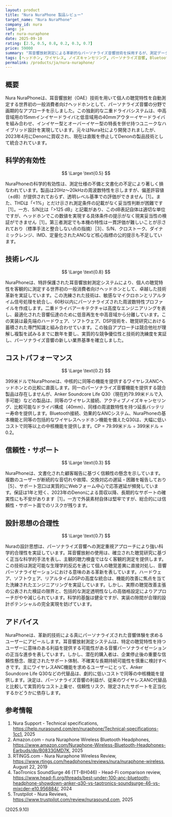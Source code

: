 ```yaml
---
layout: product
title: "Nura NuraPhone 製品レビュー"
target_name: "Nura NuraPhone"
company_id: nura
lang: ja
ref: nura-nuraphone
date: 2025-09-10
rating: [2.5, 0.5, 0.8, 0.2, 0.3, 0.7]
price: 59000
summary: "耳音響放射測定による革新的なパーソナライズ音響技術を採用するが、測定データの透明性不足と信頼性への懸念あり"
tags: [ヘッドホン, ワイヤレス, ノイズキャンセリング, パーソナライズ音響, Bluetooth]
permalink: /products/ja/nura-nuraphone/
---
```


## 概要

Nura NuraPhoneは、耳音響放射（OAE）技術を用いて個人の聴覚特性を自動測定する世界初の一般消費者向けヘッドホンとして、パーソナライズ音響の分野で画期的なアプローチを示しました。この独創的な二重ドライバシステムは、中高音域用の15mmインイヤードライバと低音域用の40mmアウターイヤードライバを組み合わせ、インイヤー型とオーバーイヤー型の特長を併せ持つユニークなハイブリッド設計を実現しています。元々はNura社により開発されましたが、2023年4月にDenonに買収され、現在は直販を停止してDenonの製品技術として統合されています。

## 科学的有効性

$$ \Large \text{0.5} $$

NuraPhoneの科学的有効性は、測定仕様の不備と文書化の不足により著しく損なわれています。製品は20Hz〜20kHzの周波数特性を示しますが、偏差許容値（±dB）が提供されておらず、透明レベル基準での評価ができません［1］。また、THDは「<1%」とだけ示され測定条件の記載がなく妥当性判断が困難です［1］。一方、S/N比は「>125 dB」と記載があり、このdB表記自体は適切な単位ですが、ヘッドホンでこの数値を実現する具体条件の提示がなく現実妥当性の検証ができません［1］。第三者測定でも本機の特性は一貫評価が難しいことが示されており（標準手法と整合しない点の指摘）［3］、S/N、クロストーク、ダイナミックレンジ、IMD、定量化されたANCなど核心指標の公的提示も不足しています。

## 技術レベル

$$ \Large \text{0.8} $$

NuraPhoneは、特許保護された耳音響放射測定システムにより、個人の聴覚特性を客観的に測定する世界初の一般消費者向けヘッドホンとして、卓越した技術革新を実証しています。この洗練された技術は、敏感なマイクロホンとリアルタイム信号処理を統合し、60秒以内にパーソナライズされた周波数特性プロファイルを作成します。二重ドライバアーキテクチャは高度なエンジニアリングを表し、最適化された音響伝達のために低音再生を中高音域から分離しています。この実装は最先端のハードウェア、ソフトウェア、DSP技術を、聴覚研究における蓄積された専門知識と組み合わせています。この独自アプローチは競合他社が理解し複製を試みるまでに数年を要し、実質的な競争優位性と技術的洗練度を実証し、パーソナライズ音響の新しい業界基準を確立しました。

## コストパフォーマンス

$$ \Large \text{0.2} $$

399米ドルでNuraPhoneは、中核的に同等の機能を提供するワイヤレスANCヘッドホンとの比較に直面します。同一のパーソナライズ音響機能を提供する競合製品は存在しませんが、Anker Soundcore Life Q30（現在約79.99米ドルで入手可能）などの製品は、同等のワイヤレス接続、アクティブノイズキャンセリング、比較可能なドライバ構成（40mm）、同様の周波数特性を持つ延長バッテリー寿命を提供します。Bluetooth接続、効果的なANCシステム、NuraPhoneの基本機能と同等の包括的なワイヤレスヘッドホン機能を備えたQ30は、大幅に低いコストで同等以上の中核機能を提供します。CP = 79.99米ドル ÷ 399米ドル = 0.2。

## 信頼性・サポート

$$ \Large \text{0.3} $$

NuraPhoneは、文書化された顧客報告に基づく信頼性の懸念を示しています。複数のユーザーが断続的な音切れや故障、交換対応の遅延・困難を報告しており［5］、サポート窓口は実質的にWebフォーム中心で応答遅延が頻発しています。保証は1年と短く、2023年のDenonによる買収以降、長期的なサポートの確実性にも不安があります［1］。一方で外装素材自体は堅牢ですが、総合的には信頼性・サポート面でのリスクが残ります。

## 設計思想の合理性

$$ \Large \text{0.7} $$

Nuraの設計思想は、パーソナライズ音響への測定重視アプローチにより強い科学的合理性を実証しています。耳音響放射の使用は、確立された聴覚研究に基づく正当な科学的手法を表し、主観的聴力検査ではなく客観的測定を提供します。この技術は測定可能な生理学的反応を通じて個人の聴覚差異に直接対処し、音響パーソナライゼーションにおける意味のある革新を表しています。ハードウェア、ソフトウェア、リアルタイムDSPの高度な統合は、機能的改善に焦点を当てた洗練されたエンジニアリングを実証しています。しかし、実際の聴覚改善主張の公表された検証の限界と、包括的な測定透明性なしの高価格設定によりアプローチがやや減じられています。科学的基盤は健全ですが、実装の隙間が合理的設計ポテンシャルの完全実現を妨げています。

## アドバイス

NuraPhoneは、革新的技術による真にパーソナライズされた音響体験を求めるユーザーにアピールします。耳音響放射測定システムは、特定の聴覚特性を持つユーザーに意味のある利益を提供する可能性がある音響パーソナライゼーションの正当な進歩を表しています。しかし、潜在的購入者は、企業停止後の重要な信頼性懸念、限定されたサポート体制、不確実な長期持続可能性を慎重に検討すべきです。主にワイヤレスANC機能を求めるユーザーにとって、Anker Soundcore Life Q30などの代替品は、劇的に低いコストで同等の中核機能を提供します。決定は、パーソナライズ音響の利益が、従来のワイヤレスANC代替品と比較して実質的なコスト上乗せ、信頼性リスク、限定されたサポートを正当化するかどうかに依存します。

## 参考情報

1. Nura Support - Technical specifications, https://help.nurasound.com/en/nuraphone/Technical-specifications-1cc1, 2025
2. Amazon.com - nura Nuraphone Wireless Bluetooth Headphones, https://www.amazon.com/Nuraphone-Wireless-Bluetooth-Headphones-Earbuds/dp/B0833GMD7K, 2025
3. RTINGS.com - Nura Nuraphone Wireless Review, https://www.rtings.com/headphones/reviews/nura/nuraphone-wireless, August 22, 2019
4. TaoTronics SoundSurge 46 (TT-BH046) - Head-Fi comparison review, https://www.head-fi.org/threads/best-under-100-anc-bluetooth-headphone-showdown-anker-q30-vs-taotronics-soundsurge-46-vs-mixcder-e10.956884/, 2024
5. Trustpilot - Nura Reviews, https://www.trustpilot.com/review/nurasound.com, 2025

(2025.9.10)